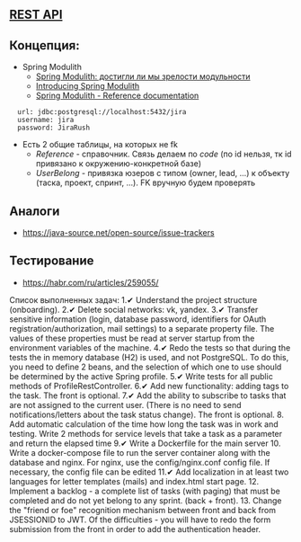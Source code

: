 ## [REST API](http://localhost:8080/doc)

## Концепция:
- Spring Modulith
  - [Spring Modulith: достигли ли мы зрелости модульности](https://habr.com/ru/post/701984/)
  - [Introducing Spring Modulith](https://spring.io/blog/2022/10/21/introducing-spring-modulith)
  - [Spring Modulith - Reference documentation](https://docs.spring.io/spring-modulith/docs/current-SNAPSHOT/reference/html/)

```
  url: jdbc:postgresql://localhost:5432/jira
  username: jira
  password: JiraRush
```
- Есть 2 общие таблицы, на которых не fk
  - _Reference_ - справочник. Связь делаем по _code_ (по id нельзя, тк id привязано к окружению-конкретной базе)
  - _UserBelong_ - привязка юзеров с типом (owner, lead, ...) к объекту (таска, проект, спринт, ...). FK вручную будем проверять

## Аналоги
- https://java-source.net/open-source/issue-trackers

## Тестирование
- https://habr.com/ru/articles/259055/

Список выполненных задач:
1.✔ Understand the project structure (onboarding).
2.✔ Delete social networks: vk, yandex.
3.✔ Transfer sensitive information (login, database password, identifiers for OAuth registration/authorization, mail settings) to a separate property file. The values of these properties must be read at server startup from the environment variables of the machine.
4.✔ Redo the tests so that during the tests the in memory database (H2) is used, and not PostgreSQL. To do this, you need to define 2 beans, and the selection of which one to use should be determined by the active Spring profile.
5.✔ Write tests for all public methods of ProfileRestController.
6.✔ Add new functionality: adding tags to the task. The front is optional.
7.✔ Add the ability to subscribe to tasks that are not assigned to the current user. (There is no need to send notifications/letters about the task status change). The front is optional.
8. Add automatic calculation of the time how long the task was in work and testing. Write 2 methods for service levels that take a task as a parameter and return the elapsed time
9.✔ Write a Dockerfile for the main server
10. Write a docker-compose file to run the server container along with the database and nginx. For nginx, use the config/nginx.conf config file. If necessary, the config file can be edited
11.✔ Add localization in at least two languages for letter templates (mails) and index.html start page.
12. Implement a backlog - a complete list of tasks (with paging) that must be completed and do not yet belong to any sprint. (back + front).
13. Change the "friend or foe" recognition mechanism between front and back from JSESSIONID to JWT. Of the difficulties - you will have to redo the form submission from the front in order to add the authentication header.
